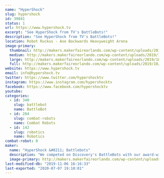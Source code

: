 ```yaml
---
name: "HyperShock"
slug: hypershock
id: 39841
status: 1
url: https://www.hypershock.tv
excerpt: "See HyperShock from TV's BattleBots!"
description: "See HyperShock from TV's BattleBots!"
location: Robot Ruckus - Axe Backwards Heavyweight Arena
image-primary:
  thumbnail: http://makers.makerfaireorlando.com/wp-content/uploads/2019/10/HyperShock-Team-S2019-150x150.jpg
  medium: http://makers.makerfaireorlando.com/wp-content/uploads/2019/10/HyperShock-Team-S2019-300x200.jpg
  large: http://makers.makerfaireorlando.com/wp-content/uploads/2019/10/HyperShock-Team-S2019-1024x683.jpg
  full: http://makers.makerfaireorlando.com/wp-content/uploads/2019/10/HyperShock-Team-S2019.jpg
website: https://www.hypershock.tv
email: info@hypershock.tv
twitter: https://www.twitter.com/hypershocktv
instagram: https://www.instagram.com/hypershocktv
facebook: https://www.facebook.com/hypershocktv
youtube: 
categories:
  - id: 340
    slug: battlebot
    name: BattleBot
  - id: 284
    slug: combat-robots
    name: Combat Robots
  - id: 142
    slug: robotics
    name: Robotics
combat-robot: 0
maker:
  name: "HyperShock &#8211; Battlebots"
  description: "We competed on Discovery's BattleBots with our award-winning robot, HyperShock!"
  image-primary: http://makers.makerfaireorlando.com/wp-content/uploads/2019/10/HyperShock-Team-S2019-1-1024x683.jpg
last-modified-db: "2019-11-06 16:16:33"
last-exported: "2020-07-07 19:10:01"
---
```

